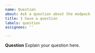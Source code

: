 ```yaml
---
name: Question
about: Ask a question about the modpack
title: I have a question
labels: question
assignees: ''

---
```


**Question**
Explain your question here.
